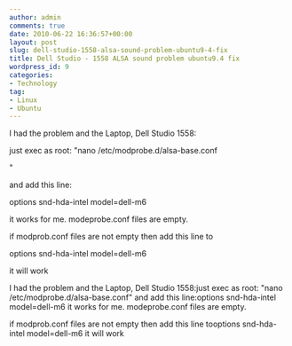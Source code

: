 ```yaml
---
author: admin
comments: true
date: 2010-06-22 16:36:57+00:00
layout: post
slug: dell-studio-1558-alsa-sound-problem-ubuntu9-4-fix
title: Dell Studio - 1558 ALSA sound problem ubuntu9.4 fix
wordpress_id: 9
categories:
- Technology
tag:
- Linux
- Ubuntu
---
```


I had the problem and the Laptop, Dell Studio 1558:




just exec as root: "nano /etc/modprobe.d/alsa-base.conf







"




and add this line:




options snd-hda-intel model=dell-m6







it works for me. modeprobe.conf files are empty.




if modprob.conf files are not empty then add this line to




options snd-hda-intel model=dell-m6




it will work


I had the problem and the Laptop, Dell Studio 1558:just exec as root: "nano /etc/modprobe.d/alsa-base.conf"
and add this line:options snd-hda-intel model=dell-m6
it works for me. modeprobe.conf files are empty.


if modprob.conf files are not empty then add this line tooptions snd-hda-intel model=dell-m6 it will work
